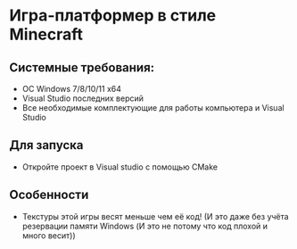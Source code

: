 # Игра-платформер в стиле Minecraft
## Системные требования:
- OC Windows 7/8/10/11 x64
- Visual Studio последних версий
- Все необходимые комплектующие для работы компьютера и Visual Studio

## Для запуска
- Откройте проект в Visual studio с помощью CMake

## Особенности
- Текстуры этой игры весят меньше чем её код! (И это даже без учёта резервации памяти Windows (И это не потому что код плохой и много весит))
